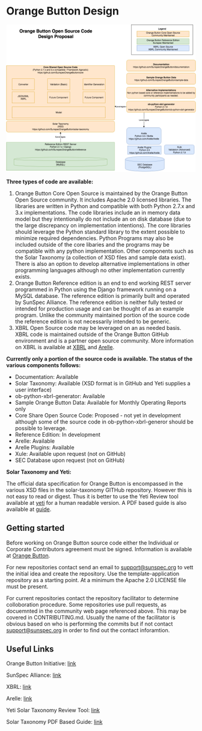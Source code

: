 # Orange Button Design

![OrangeButtonDesign](docs/OrangeButtonDesign.png)

**Three types of code are available:**

1. Orange Button Core Open Source is maintained by the Orange Button Open Source community.  It includes Apache 2.0 licensed libraries.  The libraries are written in Python and compatible with both Python 2.7.x and 3.x implementations.  The code libraries include an in memory data model but they intentionally do not include an on disk database (due to the large discrepancy on implementation intentions).  The core libraries should leverage the Python standard library to the extent possible to minimize required dependencies.  Python Programs may also be included outside of the core libaries and the programs may be compatible with any python implementation.  Other components such as the Solar Taxonomy (a collection of XSD files and sample data exist).  There is also an option to develop alternative implementations in other programming languages although no other implementation currently exists.
2. Orange Button Reference edition is an end to end working REST server programmed in Python using the Django framework running on a MySQL database.  The reference edition is primarily built and operated by SunSpec Alliance.  The reference edition is neither fully tested or intended for production usage and can be thought of as an example program.  Unlike the community maintained portion of the source code the reference edition is not necessarily intended to be generic.
3. XBRL Open Source code may be leveraged on an as needed basis.  XBRL code is maintained outside of the Orange Button GitHub environment and is a partner open source community.  More information on XBRL is available at [XBRL](https://www.xbrl.org/) and [Arelle](http://arelle.org/).

**Currently only a portion of the source code is available.  The status of the various components follows:**

- Documentation: Available
- Solar Taxonomy: Available (XSD format is in GitHub and Yeti supplies a user interface)
- ob-python-xbrl-generator: Available
- Sample Orange Button Data: Available for Monthly Operating Reports only
- Core Share Open Source Code: Proposed - not yet in development although some of the source code in ob-python-xbrl-generor should be possible to leverage.
- Reference Edition: In development
- Arelle: Available
- Arelle Plugins: Available
- Xule: Available upon request (not on GitHub)
- SEC Database upon request (not on GitHub)

**Solar Taxonomy and Yeti:**

The official data specification for Orange Button is encompassed in the various XSD files in the solar-taxonomy GITHub repository.  However this is not easy to read or digest.  Thus it is better to use the Yeti Review tool available at [yeti](https://yeti1.corefiling.com/) for a human readable version.  A PDF based guide is also available at [guide](https://sunspec.org/wp-content/uploads/2017/10/OrangeButtonTaxonomyGuideMay2018.pdf).

## Getting started

Before working on Orange Button source code either the Individual or Corporate Contributors agreement must be signed.  Information is available at [Orange Button](https://sunspec.org/ob-open-source-community/).

For new repositories contact send an email to support@sunspec.org to vett the initial idea and create the repository.  Use the template-application repository as a starting point.  At a minimum the Apache 2.0 LICENSE file must be present. 

For current repositories contact the repository facilitator to determine colloboration procedure.  Some repositories use pull requests, as docuemnted in the community web page referenced above.  This may be covered in CONTRIBUTING.md.  Usually the name of the facilitator is obvious based on who is performing the commits but if not contact support@sunspec.org in order to find out the contact inforamtion.

## Useful Links

Orange Button Initiative: [link](https://orangebuttondata.org/)

SunSpec Alliance: [link](https://sunspec.org/)

XBRL: [link](https://www.xbrl.org/)

Arelle: [link](http://arelle.org/)

Yeti Solar Taxonomy Review Tool: [link](https://yeti1.corefiling.com/)

Solar Taxonomy PDF Based Guide: [link](https://sunspec.org/wp-content/uploads/2017/10/OrangeButtonTaxonomyGuideMay2018.pdf)

